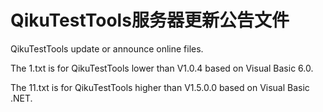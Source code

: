 # QikuTestTools服务器更新公告文件
QikuTestTools update or announce online files.

The 1.txt is for QikuTestTools lower than V1.0.4 based on Visual Basic 6.0.

The 11.txt is for QikuTestTools higher than V1.5.0.0 based on Visual Basic .NET.

